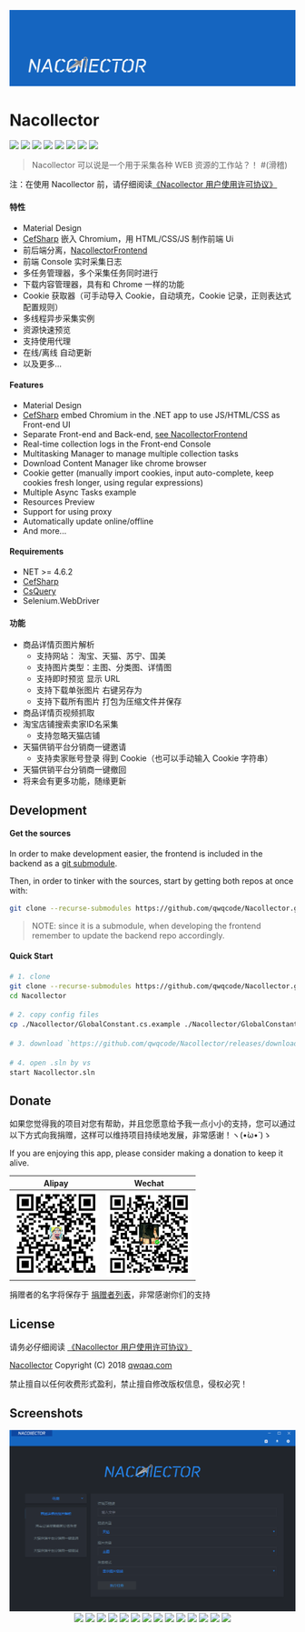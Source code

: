 <p align="center"><img src="./docs/NacollectorLogo_2.png"></p>

# Nacollector

[![](https://img.shields.io/github/release/qwqcode/Nacollector.svg?style=flat-square)](https://github.com/qwqcode/Nacollector/releases/latest) ![](https://img.shields.io/badge/NET-%3E%3D%204.6.2-green.svg?style=flat-square) [![](https://img.shields.io/github/downloads/qwqcode/Nacollector/total.svg?style=flat-square)](https://github.com/qwqcode/Nacollector/releases) [![](https://img.shields.io/github/last-commit/qwqcode/Nacollector.svg?style=flat-square)](https://github.com/qwqcode/Nacollector/commits) [![](https://img.shields.io/github/issues/qwqcode/Nacollector.svg?style=flat-square)](https://github.com/qwqcode/Nacollector/issues) [![](https://img.shields.io/github/issues-pr/qwqcode/Nacollector.svg?style=flat-square)](https://github.com/qwqcode/Nacollector/pulls) [![](https://img.shields.io/gitter/room/qwqcode/Nacollector.svg?style=flat-square)](https://gitter.im/Nacollector/community) [![](https://img.shields.io/badge/%24-donate-ff69b4.svg?style=flat-square)](https://github.com/qwqcode/donate-qwqaq)

> Nacollector 可以说是一个用于采集各种 WEB 资源的工作站？！ #(滑稽)

注：在使用 Nacollector 前，请仔细阅读[《Nacollector 用户使用许可协议》](./LICENSE)

#### 特性
- Material Design
- [CefSharp](https://github.com/cefsharp/CefSharp) 嵌入 Chromium，用 HTML/CSS/JS 制作前端 Ui
- 前后端分离，[NacollectorFrontend](https://github.com/qwqcode/NacollectorFrontend)
- 前端 Console 实时采集日志
- 多任务管理器，多个采集任务同时进行
- 下载内容管理器，具有和 Chrome 一样的功能
- Cookie 获取器（可手动导入 Cookie，自动填充，Cookie 记录，正则表达式配置规则）
- 多线程异步采集实例
- 资源快速预览
- 支持使用代理
- 在线/离线 自动更新
- 以及更多...

#### Features
- Material Design
- [CefSharp](https://github.com/cefsharp/CefSharp) embed Chromium in the .NET app to use JS/HTML/CSS as Front-end UI
- Separate Front-end and Back-end, [see NacollectorFrontend](https://github.com/qwqcode/NacollectorFrontend)
- Real-time collection logs in the Front-end Console
- Multitasking Manager to manage multiple collection tasks
- Download Content Manager like chrome browser
- Cookie getter (manually import cookies, input auto-complete, keep cookies fresh longer, using regular expressions)
- Multiple Async Tasks example
- Resources Preview
- Support for using proxy
- Automatically update online/offline
- And more...

#### Requirements
- NET >= 4.6.2
- [CefSharp](https://github.com/cefsharp/CefSharp)
- [CsQuery](https://github.com/jamietre/CsQuery)
- Selenium.WebDriver

#### 功能

- 商品详情页图片解析
  - 支持网站： 淘宝、天猫、苏宁、国美
  - 支持图片类型：主图、分类图、详情图
  - 支持即时预览 显示 URL
  - 支持下载单张图片 右键另存为
  - 支持下载所有图片 打包为压缩文件并保存
- 商品详情页视频抓取
- 淘宝店铺搜索卖家ID名采集
  - 支持忽略天猫店铺
- 天猫供销平台分销商一键邀请
  - 支持卖家账号登录 得到 Cookie（也可以手动输入 Cookie 字符串）
- 天猫供销平台分销商一键撤回
- 将来会有更多功能，随缘更新

## Development

#### Get the sources


In order to make development easier, the frontend is included in the backend as a [git submodule](https://git-scm.com/book/en/v2/Git-Tools-Submodules).

Then, in order to tinker with the sources, start by getting both repos at once with:

``` bash
git clone --recurse-submodules https://github.com/qwqcode/Nacollector.git
```

> NOTE: since it is a submodule, when developing the frontend remember to update the backend repo accordingly.

#### Quick Start

```bash
# 1. clone
git clone --recurse-submodules https://github.com/qwqcode/Nacollector.git
cd Nacollector

# 2. copy config files
cp ./Nacollector/GlobalConstant.cs.example ./Nacollector/GlobalConstant.cs

# 3. download `https://github.com/qwqcode/Nacollector/releases/download/1.3.0.0/CefSharp_v69.7z` to `./CefSharp/` and unpack

# 4. open .sln by vs
start Nacollector.sln
```

## Donate
如果您觉得我的项目对您有帮助，并且您愿意给予我一点小小的支持，您可以通过以下方式向我捐赠，这样可以维持项目持续地发展，非常感谢！ヽ(•̀ω•́ )ゝ

If you are enjoying this app, please consider making a donation to keep it alive.

| Alipay | Wechat | 
| :------: | :------: | 
| <img width="150" src="./docs/donate/alipay.png"> | <img width="150" src="./docs/donate/wechat.png"> | 

捐赠者的名字将保存于 [捐赠者列表](https://github.com/qwqcode/donate-qwqaq)，非常感谢你们的支持

## License

请务必仔细阅读 [《Nacollector 用户使用许可协议》](./LICENSE)

[Nacollector](https://github.com/qwqcode/Nacollector) Copyright (C) 2018 [qwqaq.com](https://qwqaq.com)

禁止擅自以任何收费形式盈利，禁止擅自修改版权信息，侵权必究！

## Screenshots
<p align="center">
<img src="./docs/screenshots/home.png">
<img src="./docs/screenshots/terminal.png">
<img src="./docs/screenshots/terminal1.png">
<img src="./docs/screenshots/terminal2.png">
<img src="./docs/screenshots/terminal3.png">
<img src="./docs/screenshots/terminal4.png">
<img src="./docs/screenshots/terminal5.png">
<img src="./docs/screenshots/terminal6.png">
<img src="./docs/screenshots/action.gif">
<img src="./docs/screenshots/cookie_getter.png">
<img src="./docs/screenshots/tasks.png">
<img src="./docs/screenshots/downloading.png">
<img src="./docs/screenshots/downloading1.png">
<img src="./docs/screenshots/settings.png">
<img src="./docs/screenshots/panel.gif">
</p>

